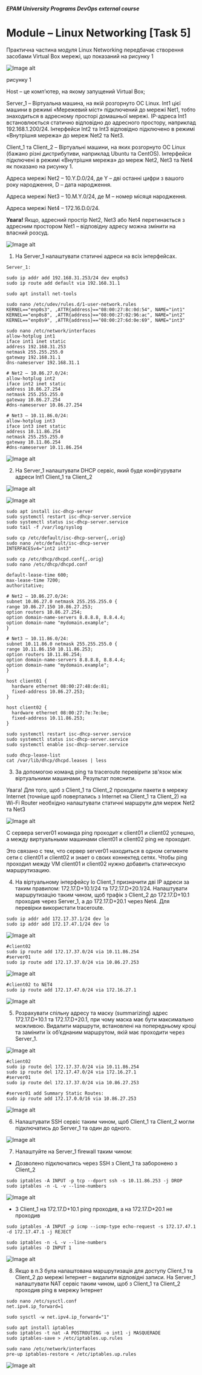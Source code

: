 ##### EPAM University Programs DevOps external course

# Module – Linux Networking [Task 5]

Практична частина модуля Linux Networking передбачає створення засобами Virtual Box мережі, що показаний на рисунку 1

![Image alt](img/module_5_task_5_part1_0.png)

рисунку 1

Host – це комп’ютер, на якому запущений Virtual Box;

Server_1 – Віртуальна машина, на якій розгорнуто ОС Linux. Int1 цієї машини в режимі «Мережевий міст» підключений до мережі Net1, тобто знаходиться в адресному просторі домашньої мережі. IP-адреса Int1 встановлюється статично відповідно до адресного простору, наприклад 192.168.1.200/24. Інтерфейси Int2 та Int3 відповідно підключено в режимі «Внутрішня мережа» до мереж Net2 та Net3.

Client_1 та Client_2 – Віртуальні машини, на яких розгорнуто ОС Linux (бажано різні дистрибутиви, наприклад Ubuntu та CentOS). Інтерфейси підключені в режимі «Внутрішня мережа» до мереж Net2, Net3 та Net4 як показано на рисунку 1.

Адреса мережі Net2 – 10.Y.D.0/24, де Y – дві останні цифри з вашого року народження, D – дата народження.

Адреса мережі Net3 – 10.M.Y.0/24, де M – номер місяця народження.

Адреса мережі Net4 – 172.16.D.0/24.

__Увага!__ Якщо, адресний простір Net2, Net3 або Net4 перетинається з адресним простором Net1 – відповідну адресу можна змінити на власний розсуд.

![Image alt](img/module_5_task_5_part1_0-1.gif)

1. На Server_1 налаштувати статичні адреси на всіх інтерфейсах.

```
Server_1:

sudo ip addr add 192.168.31.253/24 dev enp0s3
sudo ip route add default via 192.168.31.1

sudo apt install net-tools

sudo nano /etc/udev/rules.d/1-user-network.rules
KERNEL=="enp0s3", ,ATTR{address}=="08:00:27:8c:0d:54", NAME="int1"
KERNEL=="enp0s8", ,ATTR{address}=="08:00:27:02:96:ac", NAME="int2"
KERNEL=="enp0s9", ,ATTR{address}=="08:00:27:6d:0e:69", NAME="int3"

sudo nano /etc/network/interfaces
allow-hotplug int1
iface int1 inet static
address 192.168.31.253
netmask 255.255.255.0
gateway 192.168.31.1
dns-nameserver 192.168.31.1

# Net2 – 10.86.27.0/24:
allow-hotplug int2
iface int2 inet static
address 10.86.27.254
netmask 255.255.255.0
gateway 10.86.27.254
#dns-nameserver 10.86.27.254

# Net3 – 10.11.86.0/24:
allow-hotplug int3
iface int3 inet static
address 10.11.86.254
netmask 255.255.255.0
gateway 10.11.86.254
#dns-nameserver 10.11.86.254
```

![Image alt](img/module_5_task_5_part1_1.png)

2. На Server_1 налаштувати DHCP сервіс, який буде конфігурувати адреси Int1 Client_1 та Client_2

![Image alt](img/module_5_task_5_part1_2.png)

![Image alt](img/module_5_task_5_part1_2-1.png)

```
sudo apt install isc-dhcp-server
sudo systemctl restart isc-dhcp-server.service
sudo systemctl status isc-dhcp-server.service
sudo tail -f /var/log/syslog

sudo cp /etc/default/isc-dhcp-server{,.orig}
sudo nano /etc/default/isc-dhcp-server
INTERFACESv4="int2 int3"

sudo cp /etc/dhcp/dhcpd.conf{,.orig}
sudo nano /etc/dhcp/dhcpd.conf

default-lease-time 600;
max-lease-time 7200;
authoritative;

# Net2 – 10.86.27.0/24:
subnet 10.86.27.0 netmask 255.255.255.0 {
range 10.86.27.150 10.86.27.253;
option routers 10.86.27.254;
option domain-name-servers 8.8.8.8, 8.8.4.4;
option domain-name "mydomain.example";
}

# Net3 – 10.11.86.0/24:
subnet 10.11.86.0 netmask 255.255.255.0 {
range 10.11.86.150 10.11.86.253;
option routers 10.11.86.254;
option domain-name-servers 8.8.8.8, 8.8.4.4;
option domain-name "mydomain.example";
}

host client01 {
  hardware ethernet 08:00:27:48:de:81;
  fixed-address 10.86.27.253;
}

host client02 {
  hardware ethernet 08:00:27:7e:7e:be;
  fixed-address 10.11.86.253;
}

sudo systemctl restart isc-dhcp-server.service
sudo systemctl status isc-dhcp-server.service
sudo systemctl enable isc-dhcp-server.service

sudo dhcp-lease-list
cat /var/lib/dhcp/dhcpd.leases | less
```

3. За допомогою команд ping та traceroute перевірити зв'язок між віртуальними машинами. Результат пояснити.

Увага! Для того, щоб з Client_1 та Client_2 проходили пакети в мережу Internet (точніше щоб повертались з Internet на Client_1 та Client_2) на Wi-Fi Router необхідно налаштувати статичні маршрути для мереж Net2 та Net3

![Image alt](img/module_5_task_5_part1_3.png)

C сервера server01 команда ping проходит к client01 и client02 успешно, а между виртуальными машинами client01 и  client02  ping не проходит.

Это связано с тем, что сервер server01 находиться в одном сегменте сети с client01 и client02 и знает о своих коннектед сетях. Чтобы  ping проходил между VM client01 и client02 нужно добавить статическую маршрутизацию.

4. На віртуальному інтерфейсу lo Client_1 призначити дві ІР адреси за таким правилом: 172.17.D+10.1/24 та 172.17.D+20.1/24. Налаштувати маршрутизацію таким чином, щоб трафік з Client_2 до 172.17.D+10.1 проходив через Server_1, а до 172.17.D+20.1 через Net4. Для перевірки використати traceroute.

```
sudo ip addr add 172.17.37.1/24 dev lo
sudo ip addr add 172.17.47.1/24 dev lo
```

![Image alt](img/module_5_task_5_part1_4.png)

```
#client02
sudo ip route add 172.17.37.0/24 via 10.11.86.254
#server01
sudo ip route add 172.17.37.0/24 via 10.86.27.253
```

![Image alt](img/module_5_task_5_part1_4-1.png)

```
#client02 to NET4
sudo ip route add 172.17.47.0/24 via 172.16.27.1
````
![Image alt](img/module_5_task_5_part1_4-2.png)

5. Розрахувати спільну адресу та маску (summarizing) адрес 172.17.D+10.1 та 172.17.D+20.1, при чому маска має бути максимально можливою. Видалити маршрути, встановлені на попередньому кроці та замінити їх об’єднаним маршрутом, якій має проходити через Server_1.

![Image alt](img/module_5_task_5_part1_5.png)

```
#client02
sudo ip route del 172.17.37.0/24 via 10.11.86.254
sudo ip route del 172.17.47.0/24 via 172.16.27.1
#server01
sudo ip route del 172.17.37.0/24 via 10.86.27.253

#server01 add Summary Static Routes:
sudo ip route add 172.17.0.0/16 via 10.86.27.253
```

![Image alt](img/module_5_task_5_part1_5-1.png)

6. Налаштувати SSH сервіс таким чином, щоб Client_1 та Client_2 могли підключатись до Server_1 та один до одного.

![Image alt](img/module_5_task_5_part1_6.png)

7. Налаштуйте на Server_1 firewall таким чином:

+ Дозволено підключатись через SSH з Client_1 та заборонено з Client_2

```
sudo iptables -A INPUT -p tcp --dport ssh -s 10.11.86.253 -j DROP
sudo iptables -n -L -v --line-numbers
```

![Image alt](img/module_5_task_5_part1_7.png)

+ З Client_1 на 172.17.D+10.1 ping проходив, а на 172.17.D+20.1 не проходив

```
sudo iptables -A INPUT -p icmp --icmp-type echo-request -s 172.17.47.1 -d 172.17.47.1 -j REJECT

sudo iptables -n -L -v --line-numbers
sudo iptables -D INPUT 1
```

![Image alt](img/module_5_task_5_part1_7-1.png)

8. Якщо в п.3 була налаштована маршрутизація для доступу Client_1 та Client_2 до мережі Інтернет – видалити відповідні записи. На Server_1 налаштувати NAT сервіс таким чином, щоб з Client_1 та Client_2 проходив ping в мережу Інтернет

```
sudo nano /etc/sysctl.conf
net.ipv4.ip_forward=1

sudo sysctl -w net.ipv4.ip_forward="1"

sudo apt install iptables
sudo iptables -t nat -A POSTROUTING -o int1 -j MASQUERADE
sudo iptables-save > /etc/iptables.up.rules

sudo nano /etc/network/interfaces
pre-up iptables-restore < /etc/iptables.up.rules
```

![Image alt](img/module_5_task_5_part1_8.png)